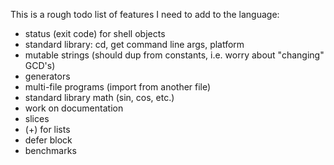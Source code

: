 
This is a rough todo list of features I need to add to the language:

* status (exit code) for shell objects
* standard library: cd, get command line args, platform
* mutable strings (should dup from constants, i.e. worry about "changing" GCD's)
* generators
* multi-file programs (import from another file)
* standard library math (sin, cos, etc.)
* work on documentation
* slices
* (+) for lists
* defer block
* benchmarks
